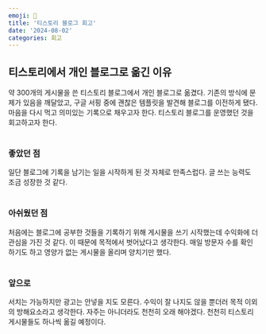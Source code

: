 ```yaml
---
emoji: 📝
title: '티스토리 블로그 회고'
date: '2024-08-02'
categories: 회고
---
```


## 티스토리에서 개인 블로그로 옮긴 이유
약 300개의 게시물을 쓴 티스토리 블로그에서 개인 블로그로 옮겼다. 기존의 방식에 문제가 있음을 깨달았고, 구글 서핑 중에 괜찮은 템플릿을 발견해 블로그를 이전하게 됐다. 마음을 다시 먹고 의미있는 기록으로 채우고자 한다. 티스토리 블로그를 운영했던 것을 회고하고자 한다.
<br/><br/>

### 좋았던 점
일단 블로그에 기록을 남기는 일을 시작하게 된 것 자체로 만족스럽다. 글 쓰는 능력도 조금 성장한 것 같다.
<br/><br/>

### 아쉬웠던 점
처음에는 블로그에 공부한 것들을 기록하기 위해 게시물을 쓰기 시작했는데 수익화에 더 관심을 가진 것 같다. 이 때문에 목적에서 벗어났다고 생각한다. 매일 방문자 수를 확인하기도 하고 영양가 없는 게시물을 올리며 양치기만 했다.
<br/><br/>

### 앞으로
서치는 가능하지만 광고는 안넣을 지도 모른다. 수익이 잘 나지도 않을 뿐더러 목적 이외의 방해요소라고 생각한다. 자주는 아니더라도 천천히 오래 해야겠다. 천천히 티스토리 게시물들도 하나씩 옮길 예정이다.

```toc
```